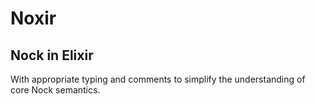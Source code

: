 # Noxir

## Nock in Elixir

With appropriate typing and comments to simplify the understanding of core Nock semantics.
